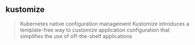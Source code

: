 ## kustomize 

> Kubernetes native configuration management
> Kustomize introduces a template-free way to customize application configuration that simplifies the use of off-the-shelf applications
